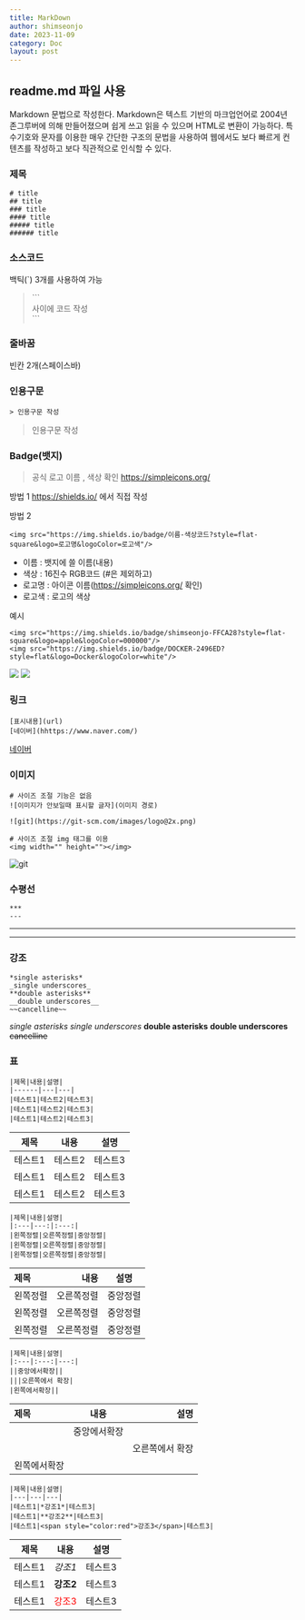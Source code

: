 ```yaml
---
title: MarkDown
author: shimseonjo
date: 2023-11-09
category: Doc
layout: post
---
```

## readme.md 파일 사용
Markdown 문법으로 작성한다.
Markdown은 텍스트 기반의 마크업언어로 2004년 존그루버에 의해 만들어졌으며 쉽게 쓰고 읽을 수 있으며 HTML로 변환이 가능하다. 특수기호와 문자를 이용한 매우 간단한 구조의 문법을 사용하여 웹에서도 보다 빠르게 컨텐츠를 작성하고 보다 직관적으로 인식할 수 있다.

### 제목
```
# title
## title
### title
#### title
##### title
###### title
```

### 소스코드
백틱(`) 3개를 사용하여 가능

> \`\`\`  
> 사이에 코드 작성  
> \`\`\`  

### 줄바꿈
빈칸 2개(스페이스바)

### 인용구문
```
> 인용구문 작성
```
> 인용구문 작성

### Badge(뱃지)
> 공식 로고 이름 , 색상 확인
> https://simpleicons.org/

방법 1
https://shields.io/ 에서 직접 작성

방법 2 
```
<img src="https://img.shields.io/badge/이름-색상코드?style=flat-square&logo=로고명&logoColor=로고색"/>
```
- 이름 : 뱃지에 쓸 이름(내용)
- 색상 : 16진수 RGB코드 (#은 제외하고)
- 로고명 : 아이콘 이름(https://simpleicons.org/ 확인)
- 로고색 : 로고의 색상

예시
```
<img src="https://img.shields.io/badge/shimseonjo-FFCA28?style=flat-square&logo=apple&logoColor=000000"/>
<img src="https://img.shields.io/badge/DOCKER-2496ED?style=flat&logo=Docker&logoColor=white"/>
```
<img src="https://img.shields.io/badge/shimseonjo-FFCA28?style=flat-square&logo=apple&logoColor=000000"/>
<img src="https://img.shields.io/badge/DOCKER-2496ED?style=flat&logo=Docker&logoColor=white"/>


### 링크
```
[표시내용](url)
[네이버](hhttps://www.naver.com/)
```
[네이버](hhttps://www.naver.com/)

### 이미지
```
# 사이즈 조절 기능은 없음
![이미지가 안보일때 표시할 글자](이미지 경로)

![git](https://git-scm.com/images/logo@2x.png)

# 사이즈 조절 img 태그를 이용
<img width="" height=""></img>
```
![git](https://git-scm.com/images/logo@2x.png)

### 수평선
```
***
---
```
***
---

### 강조
```
*single asterisks*
_single underscores_
**double asterisks**
__double underscores__
~~cancelline~~
```
*single asterisks*
_single underscores_
**double asterisks**
__double underscores__
~~cancelline~~
### 표
```
|제목|내용|설명|
|------|---|---|
|테스트1|테스트2|테스트3|
|테스트1|테스트2|테스트3|
|테스트1|테스트2|테스트3|
```
|제목|내용|설명|
|------|---|---|
|테스트1|테스트2|테스트3|
|테스트1|테스트2|테스트3|
|테스트1|테스트2|테스트3|

```
|제목|내용|설명|
|:---|---:|:---:|
|왼쪽정렬|오른쪽정렬|중앙정렬|
|왼쪽정렬|오른쪽정렬|중앙정렬|
|왼쪽정렬|오른쪽정렬|중앙정렬|
```
|제목|내용|설명|
|:---|---:|:---:|
|왼쪽정렬|오른쪽정렬|중앙정렬|
|왼쪽정렬|오른쪽정렬|중앙정렬|
|왼쪽정렬|오른쪽정렬|중앙정렬|

```
|제목|내용|설명|
|:---|:---:|---:|
||중앙에서확장||
|||오른쪽에서 확장|
|왼쪽에서확장||
```
|제목|내용|설명|
|:---|:---:|---:|
||중앙에서확장||
|||오른쪽에서 확장|
|왼쪽에서확장||

```
|제목|내용|설명|
|---|---|---|
|테스트1|*강조1*|테스트3|
|테스트1|**강조2**|테스트3|
|테스트1|<span style="color:red">강조3</span>|테스트3|
```
|제목|내용|설명|
|---|---|---|
|테스트1|*강조1*|테스트3|
|테스트1|**강조2**|테스트3|
|테스트1|<span style="color:red">강조3</span>|테스트3|
